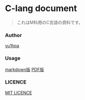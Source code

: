 # C-lang document
> これはM科用のC言語の資料です。

### Author
[yu1hpa](https://github.com/yu1hpa/)

### Usage
[markdown版](./src/clang-doc.md)
[PDF版](./src/clang-doc.pdf)

### LICENCE
[MIT LICENCE](./LICENCE)
